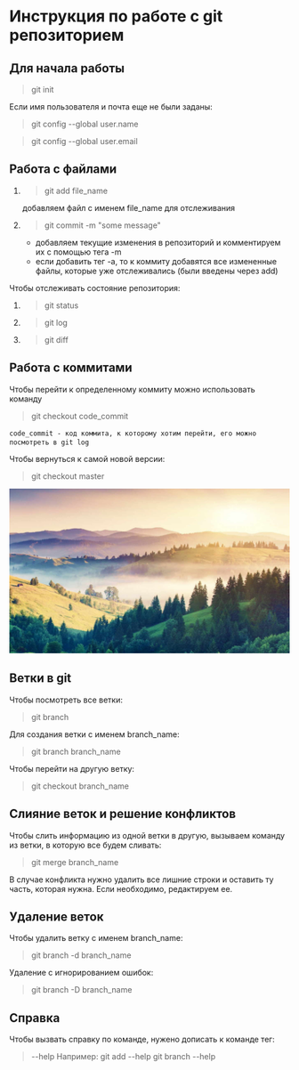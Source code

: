 # Инструкция по работе с git репозиторием

## Для начала работы
> git init

Если имя пользователя и почта еще не были заданы:

> git config --global user.name

> git config --global user.email

## Работа с файлами

1. > git add file_name

    добавляем файл с именем file_name для отслеживания

2. > git commit -m "some message"

    * добавляем текущие изменения в репозиторий и комментируем их с помощью тега -m
    * если добавить тег -a, то к коммиту добавятся все измененные файлы, которые уже отслеживались (были введены через add)

Чтобы отслеживать состояние репозитория:

1. > git status
2. > git log
3. > git diff

## Работа с коммитами

Чтобы перейти к определенному коммиту можно использовать команду 

> git checkout code_commit

    code_commit - код коммита, к которому хотим перейти, его можно посмотреть в git log

Чтобы вернуться к самой новой версии:

 > git checkout master

![mountains](pic.jpeg)

## Ветки в git
Чтобы посмотреть все ветки:
> git branch

Для создания ветки с именем branch_name:
> git branch branch_name

Чтобы перейти на другую ветку:
> git checkout branch_name

## Слияние веток и решение конфликтов 
Чтобы слить информацию из одной ветки в другую, вызываем команду из ветки, в которую все будем сливать:
> git merge branch_name

В случае конфликта нужно удалить все лишние строки и оставить ту часть, которая нужна. Если необходимо, редактируем ее.

## Удаление веток
Чтобы удалить ветку с именем branch_name:
> git branch -d branch_name

Удаление с игнорированием ошибок:
> git branch -D branch_name

## Справка
Чтобы вызвать справку по команде, нужено дописать к команде тег:
> --help
Например:
> git add --help
> git branch --help
